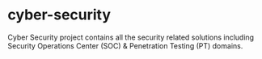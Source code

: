 # cyber-security

Cyber Security project contains all the security related solutions including Security Operations Center (SOC) & Penetration Testing (PT) domains.
